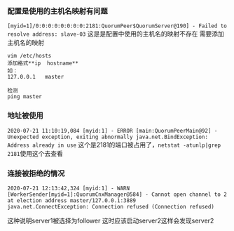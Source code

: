 ### 配置是使用的主机名映射有问题
`[myid=1]/0:0:0:0:0:0:0:0:2181:QuorumPeer$QuorumServer@190] - Failed to resolve address: slave-03`
这是是配置中使用的主机名的映射不存在
需要添加主机名的映射
```
vim /etc/hosts
添加格式**ip  hostname**
如：
127.0.0.1   master

检测
ping master
```

### 地址被使用
`2020-07-21 11:10:19,084 [myid:1] - ERROR [main:QuorumPeerMain@92] - Unexpected exception, exiting abnormally java.net.BindException: Address already in use`
这个是2181的端口被占用了，`netstat -atunlp|grep 2181`使用这个去查看

### 连接被拒绝的情况
```
2020-07-21 12:13:42,324 [myid:1] - WARN  [WorkerSender[myid=1]:QuorumCnxManager@584] - Cannot open channel to 2 at election address master/127.0.0.1:3889
java.net.ConnectException: Connection refused (Connection refused)
```
这种说明server1被选择为follower
这时应该启动server2这样会发现server2


